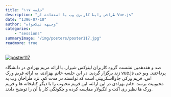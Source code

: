 ```yaml
---
title: "جلسه ۱۱۷"
description: "طراحی رابط کاربری وب با استفاده از Vue.js"
date: "1396-07-10"
author: "وجیهه نیکخواه"
categories:
    - "sessions"
summaryImage: "/img/posters/poster117.jpg"
readmore: true
---
```

[![poster117](../../img/posters/poster117.jpg)](../../img/poster117.jpg)

صد و هفدهمین نشست گروه کاربران لینوکس شیراز، با ارائه مریم بهزادی در دانشگاه زند برگزار گردید. در این جلسه خانم بهزادی، به ارائه فریم ورک [vue.js](https://vuejs.org)
پرداختند. ویو جی اس، فریم ورکی جاوااسکریپتی است که توانسته در مدت کم، نزد طراحان وب به محبوبیت برسد. خانم بهزادی در این ارائه، این فریم محبوب را با دیگر کتابخانه ها و فریم ورک ها نظیر ری اکت و انگیولار مقایسه کرده و چگونگی کار با آن را توضیح دادند.
